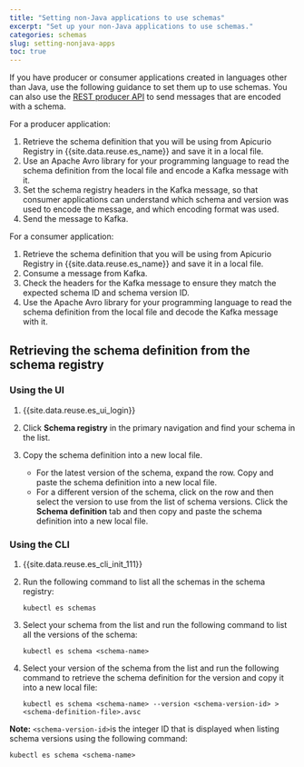 ```yaml
---
title: "Setting non-Java applications to use schemas"
excerpt: "Set up your non-Java applications to use schemas."
categories: schemas
slug: setting-nonjava-apps
toc: true
---
```


If you have producer or consumer applications created in languages other than Java, use the following guidance to set them up to use schemas. You can also use the [REST producer API](../using-with-rest-producer) to send messages that are encoded with a schema.



For a producer application:
1. Retrieve the schema definition that you will be using from Apicurio Registry in {{site.data.reuse.es_name}} and save it in a local file.
2. Use an Apache Avro library for your programming language to read the schema definition from the local file and encode a Kafka message with it.
3. Set the schema registry headers in the Kafka message, so that consumer applications can understand which schema and version was used to encode the message, and which encoding format was used.
4. Send the message to Kafka.

For a consumer application:
1. Retrieve the schema definition that you will be using from Apicurio Registry in {{site.data.reuse.es_name}} and save it in a local file.
2. Consume a message from Kafka.
3. Check the headers for the Kafka message to ensure they match the expected schema ID and schema version ID.
4. Use the Apache Avro library for your programming language to read the schema definition from the local file and decode the Kafka message with it.

## Retrieving the schema definition from the schema registry

### Using the UI

1. {{site.data.reuse.es_ui_login}}
2. Click **Schema registry** in the primary navigation and find your schema in the list.
3. Copy the schema definition into a new local file.

   - For the latest version of the schema, expand the row. Copy and paste the schema definition into a new local file.
   - For a different version of the schema, click on the row and then select the version to use from the list of schema versions. Click the **Schema definition** tab and then copy and paste the schema definition into a new local file.

### Using the CLI

1. {{site.data.reuse.es_cli_init_111}}
2. Run the following command to list all the schemas in the schema registry:

   ```shell
   kubectl es schemas
   ```

3. Select your schema from the list and run the following command to list all the versions of the schema:

   ```shell
   kubectl es schema <schema-name>
   ```

4. Select your version of the schema from the list and run the following command to retrieve the schema definition for the version and copy it into a new local file:

   ```shell
   kubectl es schema <schema-name> --version <schema-version-id> > <schema-definition-file>.avsc
   ```

**Note:** `<schema-version-id>`is the integer ID that is displayed when listing schema versions using the following command:

```shell
kubectl es schema <schema-name>
```

